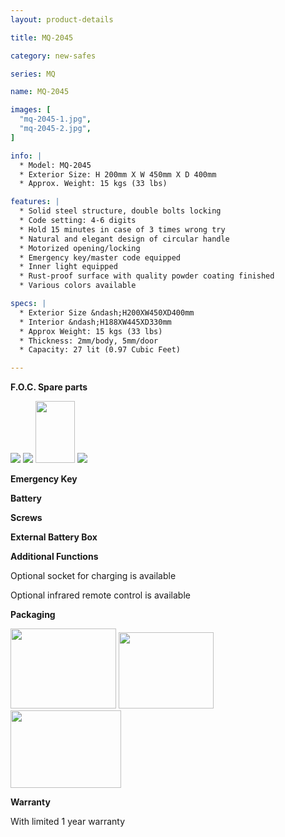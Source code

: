 ```yaml
---
layout: product-details

title: MQ-2045

category: new-safes

series: MQ

name: MQ-2045

images: [
  "mq-2045-1.jpg",
  "mq-2045-2.jpg",
]

info: |
  * Model: MQ-2045
  * Exterior Size: H 200mm X W 450mm X D 400mm
  * Approx. Weight: 15 kgs (33 lbs)

features: |
  * Solid steel structure, double bolts locking
  * Code setting: 4-6 digits
  * Hold 15 minutes in case of 3 times wrong try
  * Natural and elegant design of circular handle
  * Motorized opening/locking
  * Emergency key/master code equipped
  * Inner light equipped
  * Rust-proof surface with quality powder coating finished
  * Various colors available

specs: |
  * Exterior Size &ndash;H200XW450XD400mm
  * Interior &ndash;H188XW445XD330mm
  * Approx Weight: 15 kgs (33 lbs)
  * Thickness: 2mm/body, 5mm/door
  * Capacity: 27 lit (0.97 Cubic Feet)

---
```


**F.O.C. Spare parts**

<img src="{IMAGE_CDN}/mq-2045-3.jpg" />

<img src="{IMAGE_CDN}/mq-2045-4.jpg" />

<img alt="" src="{IMAGE_CDN}/mq-2045-5.jpg" style="width: 63px; height: 99px;" />

<img src="{IMAGE_CDN}/mq-2045-6.jpg" />

**Emergency Key**

**Battery**

**Screws**

**External Battery Box**

**Additional Functions**

Optional socket for charging is available

Optional infrared remote control is available

**Packaging**

<img height="155" src="{IMAGE_CDN}/mq-2045-7.jpg" style="width: 169px; height: 128px" width="221" />

<img height="144" src="{IMAGE_CDN}/mq-2045-8.jpg" style="width: 152px; height: 122px" width="183" />

<img height="124" src="{IMAGE_CDN}/mq-2045-9.jpg" style="width: 177px; height: 124px" width="205" />

**Warranty**

With limited 1 year warranty
